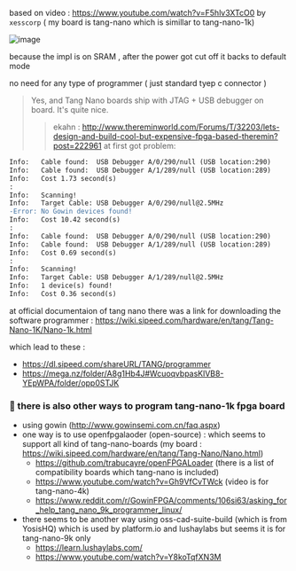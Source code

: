 based on video : https://www.youtube.com/watch?v=F5hlv3XTcO0 by `xesscorp` ( my board is tang-nano  which is simillar to tang-nano-1k)

![image](https://github.com/parsaM110/Led_Btn-Tang-Nano-1K/assets/101204725/d2a94e9b-6ece-4fe1-b151-b4f2907243b2)


because the impl is on SRAM ,  after the power got cut off it backs to default mode

no need for any type of programmer ( just standard tyep c connector ) 
> Yes, and Tang Nano boards ship with JTAG + USB debugger on board. It's quite nice.
>> ekahn : http://www.thereminworld.com/Forums/T/32203/lets-design-and-build-cool-but-expensive-fpga-based-theremin?post=222961
at first got problem:
```diff
Info:	Cable found:  USB Debugger A/0/290/null (USB location:290)
Info:	Cable found:  USB Debugger A/1/289/null (USB location:289)
Info:	Cost 1.73 second(s)
:	 
Info:	Scanning!
Info:	Target Cable: USB Debugger A/0/290/null@2.5MHz
-Error:	No Gowin devices found!
Info:	Cost 10.42 second(s)
:	 
Info:	Cable found:  USB Debugger A/0/290/null (USB location:290)
Info:	Cable found:  USB Debugger A/1/289/null (USB location:289)
Info:	Cost 0.69 second(s)
:	 
Info:	Scanning!
Info:	Target Cable: USB Debugger A/1/289/null@2.5MHz
Info:	1 device(s) found!
Info:	Cost 0.36 second(s)
```

at official documentaion of tang nano there was a link for downloading the software programmer :
https://wiki.sipeed.com/hardware/en/tang/Tang-Nano-1K/Nano-1k.html

which lead to these :
- https://dl.sipeed.com/shareURL/TANG/programmer
- https://mega.nz/folder/A8g1Hb4J#WcuoqvbpasKlVB8-YEpWPA/folder/opp0STJK

### 📌 there is also other ways to program tang-nano-1k fpga board
* using gowin (http://www.gowinsemi.com.cn/faq.aspx)
* one way is to use openfpgalaoder (open-source) : which seems to support all kind of tang-nano-boards (my board : https://wiki.sipeed.com/hardware/en/tang/Tang-Nano/Nano.html)
  * https://github.com/trabucayre/openFPGALoader (there is a list of compatibility boards which tang-nano is included)
  * https://www.youtube.com/watch?v=Gh9VfCvTWck (video is for tang-nano-4k)
  * https://www.reddit.com/r/GowinFPGA/comments/106si63/asking_for_help_tang_nano_9k_programmer_linux/
* there seems to be another way using oss-cad-suite-build (which is from YosisHQ) which is used by platform.io and lushaylabs but seems it is for tang-nano-9k only
  * https://learn.lushaylabs.com/
  * https://www.youtube.com/watch?v=Y8koTqfXN3M

